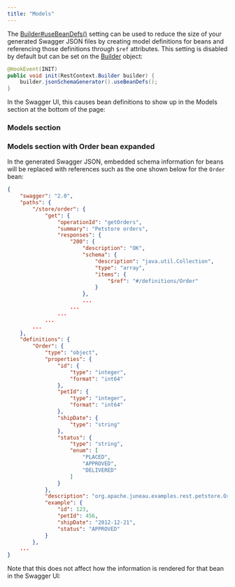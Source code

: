 ```yaml
---
title: "Models"
---
```


The [Builder#useBeanDefs()](../apidocs/org/apache/juneau/jsonschema/JsonSchemaGenerator/Builder.html#useBeanDefs()) setting can be used to reduce the size of your
generated Swagger JSON files by creating model definitions for beans and referencing those definitions through `$ref` attributes.
This setting is disabled by default but can be set on the [Builder](../apidocs/org/apache/juneau/rest/RestContext/Builder.html) object:

```java
@HookEvent(INIT)
public void init(RestContext.Builder builder) {
    builder.jsonSchemaGenerator().useBeanDefs();
}
```


In the Swagger UI, this causes bean definitions to show up in the Models section at the bottom of the page:
### Models section
### Models section with Order bean expanded

In the generated Swagger JSON, embedded schema information for beans will be replaced with references such as the one shown below for the `Order` bean:

```json
{
    "swagger": "2.0",
    "paths": {
        "/store/order": {
            "get": {
                "operationId": "getOrders",
                "summary": "Petstore orders",
                "responses": {
                    "200": {
                        "description": "OK",
                        "schema": {
                            "description": "java.util.Collection",
                            "type": "array",
                            "items": {
                                "$ref": "#/definitions/Order"
                            }
                        },
                        ...
                    ...
                ...
            ...
        ...
    },
    "definitions": {
        "Order": {
            "type": "object",
            "properties": {
                "id": {
                    "type": "integer",
                    "format": "int64"
                },
                "petId": {
                    "type": "integer",
                    "format": "int64"
                },
                "shipDate": {
                    "type": "string"
                },
                "status": {
                    "type": "string",
                    "enum": [
                        "PLACED",
                        "APPROVED",
                        "DELIVERED"
                    ]
                }
            },
            "description": "org.apache.juneau.examples.rest.petstore.Order",
            "example": {
                "id": 123,
                "petId": 456,
                "shipDate": "2012-12-21",
                "status": "APPROVED"
            }
        },
    ...
}
```


Note that this does not affect how the information is rendered for that bean in the Swagger UI:
